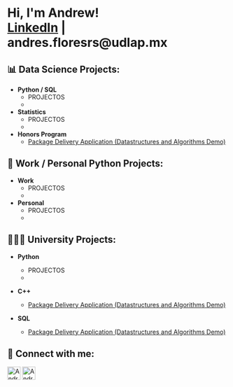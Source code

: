 <h1>Hi, I'm Andrew! <br/><a href="https://www.linkedin.com/in/andres-flores-rojas/">LinkedIn</a> | <a>andres.floresrs@udlap.mx</a></h1>

<h2> 📊 Data Science Projects:</h2>

- <b>Python / SQL</b>
  - PROJECTOS
  - 
- <b>Statistics</b>
  - PROJECTOS
  - 
- <b>Honors Program</b>
  - [Package Delivery Application (Datastructures and Algorithms Demo)](https://github.com/joshmadakor1/Package-Delivery-Pathfinding-Algorithm)


<h2> 🐍 Work / Personal Python Projects:</h2>

- <b>Work</b>
  - PROJECTOS
  - 
- <b>Personal</b>
  - PROJECTOS
  - 

<h2> 👨🏻‍💻 University Projects:</h2>


- <b>Python</b>
  - PROJECTOS
  - 
- <b>C++</b>
  - [Package Delivery Application (Datastructures and Algorithms Demo)](https://github.com/joshmadakor1/Package-Delivery-Pathfinding-Algorithm)

- <b>SQL</b>
  - [Package Delivery Application (Datastructures and Algorithms Demo)](https://github.com/joshmadakor1/Package-Delivery-Pathfinding-Algorithm)


<h2> 📲 Connect with me:</h2>

[<img align="centre" alt="AndresFlores | LinkedIn" width="30px" src="https://cdn.jsdelivr.net/npm/simple-icons@v3/icons/linkedin.svg" />][linkedin]
[<img align="cemtre" alt="AndresFlores | Instagram" width="30px" src="https://cdn.jsdelivr.net/npm/simple-icons@v3/icons/instagram.svg" />][instagram]

[instagram]: https://www.instagram.com/andres_flores_rojass/
[linkedin]: https://www.linkedin.com/in/andres-flores-rojas/

<!--
**joshmadakor1/joshmadakor1** is a ✨ _special_ ✨ repository because its `README.md` (this file) appears on your GitHub profile.

Here are some ideas to get you started:

- 🔭 I’m currently working on ...
- 🌱 I’m currently learning ...
- 👯 I’m looking to collaborate on ...
- 🤔 I’m looking for help with ...
- 💬 Ask me about ...
- 📫 How to reach me: ...
- 😄 Pronouns: ...
- ⚡ Fun fact: ...
-->
